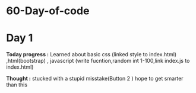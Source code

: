 # 60-Day-of-code

<h1>Day 1 </h1>

<p><strong>Today progress :</strong> Learned about basic css (linked style to index.html) ,html(bootstrap) , javascript (write fucntion,random int 1-100,link index.js to index.html)</p>
<p><strong>Thought :</strong> stucked with a stupid misstake(Button 2 ) hope to get smarter than this </p>
